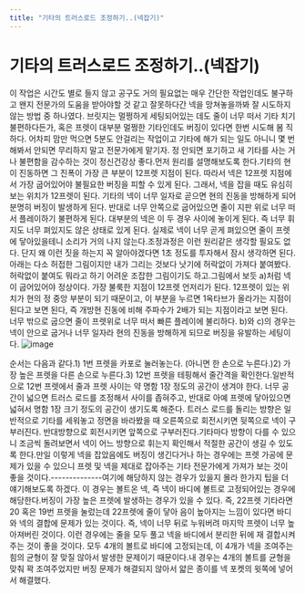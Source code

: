 ```yaml
---
title: "기타의 트러스로드 조정하기..(넥잡기)"
---
```

# 기타의 트러스로드 조정하기..(넥잡기)

이 작업은 시간도 별로 들지 않고 공구도 거의 필요없는 매우 간단한 작업인데도 불구하고 왠지 전문가의 도움을 받아야할 것 같고 잘못하다간 넥을 망쳐놓을까봐 잘 시도하지 않는 방법 중 하나였다. 브릿지는 멀쩡하게 세팅되어있는 데도 줄이 너무 떠서 기타 치기 불편하다든가, 혹은 프렛이 대부분 멀쩡한 기타인데도 버징이 있다면 한번 시도해 봄 직하다. 어차피 맘만 먹으면 5분도 안걸리는 작업이고 기타에 해가 되는 일도 아니니 몇 번해봐서 안되면 무리하지 말고 전문가에게 맡기자. 정 안되면 포기하고 새 기타를 사는 거나 불편함을 감수하는 것이 정신건강상 좋다.먼저 원리를 설명해보도록 한다.기타의 현이 진동하면 그 진폭이 가장 큰 부분이 12프렛 지점이 된다. 따라서 넥은 12프렛 지점에서 가장 굽어있어야 불필요한 버징을 피할 수 있게 된다. 그래서, 넥을 잡을 때도 유심히 보는 위치가 12프렛이 된다. 기타의 넥이 너무 일자로 곧으면 현의 진동을 방해하게 되어 분명히 버징이 발생하게 된다. 반대로 너무 안쪽으로 굽어있으면 줄이 지판 위로 너무 떠서 플레이하기 불편하게 된다. 대부분의 넥은 이 두 경우 사이에 놓이게 된다. 즉 너무 휘지도 너무 펴있지도 않은 상태로 있게 된다. 실제로 넥이 너무 곧게 펴있으면 줄이 프렛에 닿아있을테니 소리가 거의 나지 않는다.조정과정은 이런 원리같은 생각할 필요도 없다. 단지 왜 이런 짓을 하는지 꼭 알아야겠다면 1초 정도를 투자해서 잠시 생각하면 된다.아래는 다소 허접한 그림이지만 내가 그리는 것보다 낫기에 허락없이 가져다 붙여봤다. 허락없이 붙여도 뭐라고 하기 어려운 조잡한 그림이기도 하고.그림에서 보듯 a)처럼 넥이 굽어있어야 정상이다. 가장 불룩한 지점이 12프렛 언저리가 된다. 12프렛이 있는 위치가 현의 정 중앙 부분이 되기 때문이고, 이 부분을 누르면 1옥타브가 올라가는 지점이 된다고 보면 된다, 즉 개방현 진동에 비해 주파수가 2배가 되는 지점이라고 보면 된다. 너무 밖으로 굽으면 줄이 프렛위로 너무 떠서 빠른 플레이에 불리하다. b)와 c)의 경우는 넥이 안으로 굽거나 너무 일자라 현의 진동을 방해하게 되므로 버징을 유발하는 세팅이다.
![image](b1e786a93a0dd2bf3fc91086a9ef903c.gif)







순서는 다음과 같다.1) 1번 프렛을 카포로 눌러놓는다. (아니면 한 손으로 누른다.)2) 가장 높은 프렛을 다른 손으로 누른다.3) 12번 프렛을 테핑해서 줄간격을 확인한다.일반적으로 12번 프렛에서 줄과 프렛 사이는 약 명함 1장 정도의 공간이 생겨야 한다. 너무 공간이 넓으면 트러스 로드를 조정해서 사이를 좁혀주고, 반대로 아예 프렛에 닿아있으면 넓혀서 명함 1장 크기 정도의 공간이 생기도록 해준다. 트러스 로드를 돌리는 방향은 일반적으로 기타를 세워놓고 정면을 바라봤을 때 오른쪽으로 회전시키면 뒷쪽으로 넥이 구부러진다. 반대방향으로 회전시키면 앞쪽으로 구부러진다.기타마다 방향이 다를 수 있으니 조금씩 돌려보면서 넥이 어느 방향으로 휘는지 확인해서 적절한 공간이 생길 수 있도록 한다.만일 이렇게 넥을 잡았음에도 버징이 생긴다거나 하는 경우에는 프렛 가공에 문제가 있을 수 있으니 프렛 및 넥을 제대로 잡아주는 기타 전문가에게 가져가 보는 것이 좋을 것이다.--------------여기에 해당하지 않는 경우가 있을지 몰라 한가지 팁을 더 얘기해보도록 하겠다. 이 경우는 볼트온 넥, 즉 넥이 바디에 볼트로 고정되어있는 경우에 해당한다.버징이 가장 높은 프렛에 발생하는 경우가 있을 수 있다. 즉, 22프렛 기타라면 20 혹은 19번 프렛을 눌렀는데 22프렛에 줄이 닿아 음이 높아지는 느낌이 있다면 바디와 넥의 결합에 문제가 있는 것이다. 즉, 넥이 너무 뒤로 누워버려 마지막 프렛이 너무 높아져버린 것이다. 이런 경우에는 줄을 모두 풀고 넥을 바디에서 분리한 뒤에 재 결합시켜주는 것이 좋을 것이다. 모두 4개의 볼트로 바디에 고정되는데, 이 4개가 넥을 조여주는 힘의 균형이 잘 맞질 않아서 발생한 문제이기 때문이다.내 경우는 4개의 볼트를 균형을 맞춰 꽉 조여주었지만 버징 문제가 해결되지 않아서 얇은 종이를 넥 포켓의 윗쪽에 넣어서 해결했다. 


